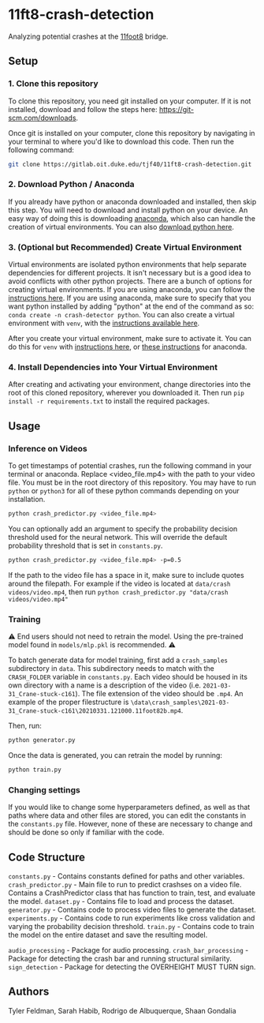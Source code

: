 # 11ft8-crash-detection

Analyzing potential crashes at the [11foot8](https://11foot8.com) bridge.

## Setup

### 1. Clone this repository
To clone this repository, you need git installed on your computer. If it is not installed, download and follow the steps here: https://git-scm.com/downloads.

Once git is installed on your computer, clone this repository by navigating in your terminal to where you'd like to download this code. Then run the following command:

```bash
git clone https://gitlab.oit.duke.edu/tjf40/11ft8-crash-detection.git
```

### 2. Download Python / Anaconda
If you already have python or anaconda downloaded and installed, then skip this step. You will need to download and install python on your device. An easy way of doing this is downloading [anaconda](https://www.anaconda.com/), which also can handle the creation of virtual environments. You can also [download python here](https://www.python.org/downloads/).

### 3. (Optional but Recommended) Create Virtual Environment
Virtual environments are isolated python environments that help separate dependencies for different projects. It isn't necessary but is a good idea to avoid conflicts with other python projects. There are a bunch of options for creating virtual environments. If you are using anaconda, you can follow the [instructions here](https://docs.conda.io/projects/conda/en/latest/user-guide/getting-started.html#). If you are using anaconda, make sure to specify that you want python installed by adding "python" at the end of the command as so: `conda create -n crash-detector python`. You can also create a virtual environment with `venv`, with the [instructions available here](https://docs.python.org/3/library/venv.html). 

After you create your virtual environment, make sure to activate it. You can do this for `venv` with [instructions here](https://docs.python.org/3/library/venv.html#how-venvs-work), or [these instructions](https://docs.conda.io/projects/conda/en/latest/user-guide/getting-started.html#managing-environments) for anaconda.

### 4. Install Dependencies into Your Virtual Environment
After creating and activating your environment, change directories into the root of this cloned repository, wherever you downloaded it. Then run `pip install -r requirements.txt` to install the required packages.

## Usage

### Inference on Videos
To get timestamps of potential crashes, run the following command in your terminal or anaconda. Replace <video_file.mp4> with the path to your video file. You must be in the root directory of this repository. You may have to run `python` or `python3` for all of these python commands depending on your installation.

```bash
python crash_predictor.py <video_file.mp4>
```

You can optionally add an argument to specify the probability decision threshold used for the neural network. This will override the default probability threshold that is set in `constants.py`.
```bash
python crash_predictor.py <video_file.mp4> -p=0.5
```

If the path to the video file has a space in it, make sure to include quotes around the filepath. For example if the video is located at `data/crash videos/video.mp4`, then run `python crash_predictor.py "data/crash videos/video.mp4"`

### Training
⚠️ End users should not need to retrain the model. Using the pre-trained model found in `models/mlp.pkl` is recommended. ⚠️

To batch generate data for model training, first add a `crash_samples` subdirectory in `data`. This subdirectory needs to match with the `CRASH_FOLDER` variable in `constants.py`. Each video should be housed in its own directory with a name is a description of the video (i.e. `2021-03-31_Crane-stuck-c161`). The file extension of the video should be `.mp4`. An example of the proper filestructure is `\data\crash_samples\2021-03-31_Crane-stuck-c161\20210331.121000.11foot82b.mp4`.

Then, run:
```bash
python generator.py
```

Once the data is generated, you can retrain the model by running:
```bash
python train.py
```

### Changing settings
If you would like to change some hyperparameters defined, as well as that paths where data and other files are stored, you can edit the constants in the `constants.py` file. However, none of these are necessary to change and should be done so only if familiar with the code.

## Code Structure
`constants.py` - Contains constants defined for paths and other variables.
`crash_predictor.py` - Main file to run to predict crashses on a video file. Contains a CrashPredictor class that has function to train, test, and evaluate the model.
`dataset.py` - Contains file to load and process the dataset.
`generator.py` - Contains code to process video files to generate the dataset.
`experiments.py` - Contains code to run experiments like cross validation and varying the probability decision threshold.
`train.py` - Contains code to train the model on the entire dataset and save the resulting model.

`audio_processing` - Package for audio processing.
`crash_bar_processing` - Package for detecting the crash bar and running structural similarity.
`sign_detection` - Package for detecting the OVERHEIGHT MUST TURN sign.

## Authors
Tyler Feldman, Sarah Habib, Rodrigo de Albuquerque, Shaan Gondalia
